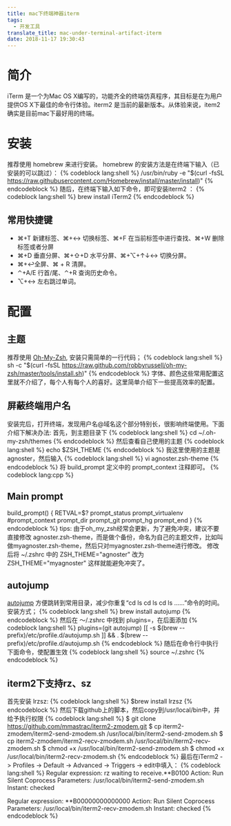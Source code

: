 ```yaml
---
title: mac下终端神器iterm
tags:
  - 开发工具
translate_title: mac-under-terminal-artifact-iterm
date: 2018-11-17 19:30:43
---
```


# 简介
iTerm 是一个为Mac OS X编写的，功能齐全的终端仿真程序，其目标是在为用户提供OS X下最佳的命令行体验。iterm2 是当前的最新版本。从体验来说，item2 确实是目前mac下最好用的终端。
<!--more-->
# 安装
推荐使用 homebrew 来进行安装。
homebrew 的安装方法是在终端下输入（已安装的可以跳过）：
{% codeblock  lang:shell %}
/usr/bin/ruby -e "$(curl -fsSL https://raw.githubusercontent.com/Homebrew/install/master/install)"
{% endcodeblock %} 
随后，在终端下输入如下命令，即可安装iterm2 ：
{% codeblock  lang:shell %}
brew install iTerm2
{% endcodeblock %} 

## 常用快捷键
* ⌘+T 新建标签、⌘+↔ 切换标签、⌘+F 在当前标签中进行查找、⌘+W 删除标签或者分屏
* ⌘+D 垂直分屏、⌘+⇧+D 水平分屏、⌘+⌥+↑↓↔ 切换分屏。
* ⌘+↩全屏、⌘ + R 清屏。
* ⌃+A/E 行首/尾、⌃+R 查询历史命令。
* ⌥+↔ 左右跳过单词。

# 配置
## 主题
推荐使用 [Oh-My-Zsh](https://ohmyz.sh/), 安装只需简单的一行代码；
{% codeblock  lang:shell %}
sh -c "$(curl -fsSL https://raw.github.com/robbyrussell/oh-my-zsh/master/tools/install.sh)"
{% endcodeblock %} 
字体、颜色这些常用配置这里就不介绍了，每个人有每个人的喜好。这里简单介绍下一些提高效率的配置。
## 屏蔽终端用户名
安装完后，打开终端，发现用户名@域名这个部分特别长，很影响终端使用。下面介绍下解决办法:
首先，到主题目录下
{% codeblock  lang:shell %}
cd ~/.oh-my-zsh/themes
{% endcodeblock %}
然后查看自己使用的主题
{% codeblock  lang:shell %}
echo $ZSH_THEME
{% endcodeblock %}
我这里使用的主题是agnoster，然后输入
{% codeblock  lang:shell %}
vi agnoster.zsh-theme
{% endcodeblock %}
将 build_prompt 定义中的 prompt_context 注释即可。
{% codeblock  lang:cpp %}
## Main prompt
build_prompt() {
  RETVAL=$?
  prompt_status
  prompt_virtualenv
 #prompt_context
  prompt_dir
  prompt_git
  prompt_hg
  prompt_end
}
{% endcodeblock %}
tips:
由于oh_my_zsh经常会更新，为了避免冲突，建议不要直接修改 agnoster.zsh-theme，而是做个备份，命名为自己的主题文件，比如叫做myagnoster.zsh-theme，然后只对myagnoster.zsh-theme进行修改。 修改后将 ~/.zshrc 中的 ZSH_THEME="agnoster" 改为 ZSH_THEME="myagnoster" 这样就能避免冲突了。

## autojump
[autojump](https://linux.cn/article-3401-1.html?pr) 方便跳转到常用目录，减少你重复“cd ls cd ls cd ls ……”命令的时间。
安装方式；
{% codeblock  lang:shell %}
brew install autojump
{% endcodeblock %} 
然后在 ～/.zshrc 中找到 plugins=，在后面添加
{% codeblock  lang:shell %}
plugins=(git autojump)
[[ -s $(brew --prefix)/etc/profile.d/autojump.sh ]] && . $(brew --prefix)/etc/profile.d/autojump.sh
{% endcodeblock %} 
随后在命令行中执行下面命令，使配置生效
{% codeblock  lang:shell %}
source ~/.zshrc
{% endcodeblock %} 

## iterm2下支持rz、sz
首先安装 lrzsz: 
{% codeblock  lang:shell %}
$brew install lrzsz
{% endcodeblock %} 
然后下载github上的脚本，然后copy到/usr/local/bin中，并给予执行权限
{% codeblock  lang:shell %}
$ git clone https://github.com/mmastrac/iterm2-zmodem.git
$ cp iterm2-zmodem/iterm2-send-zmodem.sh /usr/local/bin/iterm2-send-zmodem.sh
$ cp iterm2-zmodem/iterm2-recv-zmodem.sh /usr/local/bin/iterm2-recv-zmodem.sh
$ chmod +x /usr/local/bin/iterm2-send-zmodem.sh
$ chmod +x /usr/local/bin/iterm2-recv-zmodem.sh
{% endcodeblock %} 
最后在iTerm2 -> Profiles -> Default -> Advanced -> Triggers -> edit中填入：
{% codeblock  lang:shell %}
Regular expression: rz waiting to receive.\*\*B0100
Action: Run Silent Coprocess
Parameters: /usr/local/bin/iterm2-send-zmodem.sh
Instant: checked

Regular expression: \*\*B00000000000000
Action: Run Silent Coprocess
Parameters: /usr/local/bin/iterm2-recv-zmodem.sh
Instant: checked
{% endcodeblock %} 


